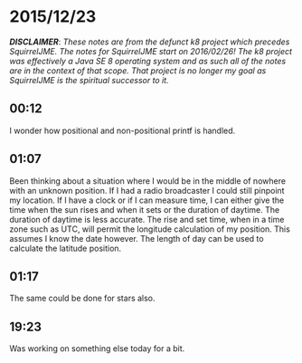 # 2015/12/23

***DISCLAIMER***: _These notes are from the defunct k8 project which_
_precedes SquirrelJME. The notes for SquirrelJME start on 2016/02/26!_
_The k8 project was effectively a Java SE 8 operating system and as such_
_all of the notes are in the context of that scope. That project is no_
_longer my goal as SquirrelJME is the spiritual successor to it._

## 00:12

I wonder how positional and non-positional printf is handled.

## 01:07

Been thinking about a situation where I would be in the middle of nowhere with
an unknown position. If I had a radio broadcaster I could still pinpoint my
location. If I have a clock or if I can measure time, I can either give the
time when the sun rises and when it sets or the duration of daytime. The
duration of daytime is less accurate. The rise and set time, when in a time
zone such as UTC, will permit the longitude calculation of my position. This
assumes I know the date however. The length of day can be used to calculate
the latitude position.

## 01:17

The same could be done for stars also.

## 19:23

Was working on something else today for a bit.


